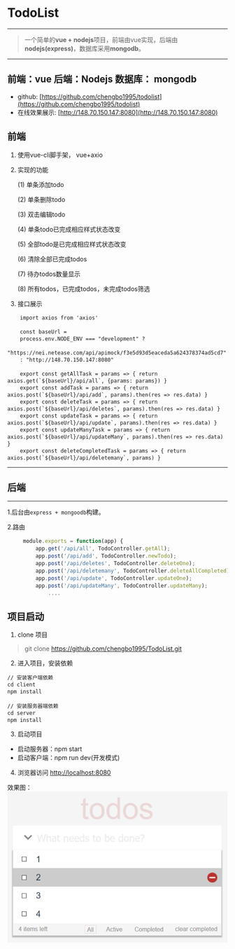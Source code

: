 
# TodoList #
---
> 一个简单的**vue + nodejs**项目，前端由vue实现，后端由**nodejs(express)**，数据库采用**mongodb**。 
---
**前端**：vue
**后端**：Nodejs
**数据库**： mongodb
---
- github: [https://github.com/chengbo1995/todolist](https://github.com/chengbo1995/todolist)
- 在线效果展示: [http://148.70.150.147:8080](http://148.70.150.147:8080)

## 前端 ##

 1. 使用vue-cli脚手架， vue+axio
 2. 实现的功能

    (1) 单条添加todo
    
    (2) 单条删除todo
    
    (3) 双击编辑todo
    
    (4) 单条todo已完成相应样式状态改变
    
    (5) 全部todo是已完成相应样式状态改变
    
    (6) 清除全部已完成todos
    
    (7) 待办todos数量显示
    
    (8) 所有todos，已完成todos，未完成todos筛选

  

 3. 接口展示

```
    import axios from 'axios'
    
    const baseUrl =
    process.env.NODE_ENV === "development" ?
    "https://nei.netease.com/api/apimock/f3e5d93d5eaceda5a624378374ad5cd7"
    : "http://148.70.150.147:8080"
    
    export const getAllTask = params => { return axios.get(`${baseUrl}/api/all`, {params: params}) }
    export const addTask = params => { return axios.post(`${baseUrl}/api/add`, params).then(res => res.data) }
    export const deleteTask = params => { return axios.post(`${baseUrl}/api/deletes`, params).then(res => res.data) }
    export const updateTask = params => { return axios.post(`${baseUrl}/api/update`, params).then(res => res.data) }
    export const updateManyTask = params => { return axios.post(`${baseUrl}/api/updateMany`, params).then(res => res.data) }
    export const deleteCompletedTask = params => { return axios.post(`${baseUrl}/api/deletemany`, params) }
```
---

## 后端 ##
---
1.后台由`express + mongoodb`构建。

2.路由

   ```javascript
        module.exports = function(app) {
            app.get('/api/all', TodoController.getAll);
            app.post('/api/add', TodoController.newTodo);
            app.post('/api/deletes', TodoController.deleteOne);
            app.post('/api/deletemany', TodoController.deleteAllCompleted);
            app.post('/api/update', TodoController.updateOne);
            app.post('/api/updateMany', TodoController.updateMany);
                ....
   ```
## 项目启动

1. clone 项目
> git clone https://github.com/chengbo1995/TodoList.git
2. 进入项目，安装依赖
```
// 安装客户端依赖
cd client
npm install

// 安装服务器端依赖
cd server
npm install
```
3. 启动项目
- 启动服务器：npm start
- 启动客户端：npm run dev(开发模式)

4. 浏览器访问 [http://localhost:8080](http://localhost:8080)

效果图：
![TodoList项目展示](/TodoList项目展示.png)

